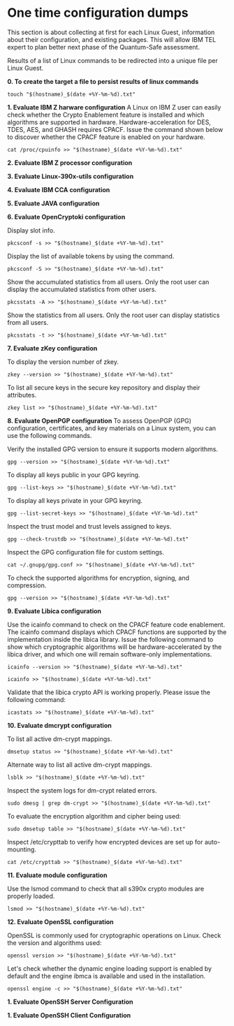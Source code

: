 # One time configuration dumps
This section is about collecting at first for each Linux Guest, information about their configuration, and existing packages. This will allow IBM TEL expert to plan better next phase of the Quantum-Safe assessment.

Results of a list of Linux commands to be redirected into a unique file per Linux Guest.

**0. To create the target a file to persist results of linux commands**
```
touch "$(hostname)_$(date +%Y-%m-%d).txt"
```

**1. Evaluate IBM Z harware configuration**
A Linux on IBM Z user can easily check whether the Crypto Enablement feature is installed and which algorithms are supported in hardware. Hardware-acceleration for DES, TDES, AES, and GHASH requires CPACF. Issue the command shown below to discover whether the CPACF feature is enabled on your hardware.
```
cat /proc/cpuinfo >> "$(hostname)_$(date +%Y-%m-%d).txt"
```

**2. Evaluate IBM Z processor configuration**

**3. Evaluate Linux-390x-utils configuration**

**4. Evaluate IBM CCA configuration**

**5. Evaluate JAVA configuration**

**6. Evaluate OpenCryptoki configuration**

Display slot info.
```
pkcsconf -s >> "$(hostname)_$(date +%Y-%m-%d).txt"
```

Display the list of available tokens by using the command.
```
pkcsconf -S >> "$(hostname)_$(date +%Y-%m-%d).txt"
```

Show the accumulated statistics from all users. Only the root user can display the accumulated statistics from other users.
```
pkcsstats -A >> "$(hostname)_$(date +%Y-%m-%d).txt"
```

Show the statistics from all users. Only the root user can display statistics from all users.
```
pkcsstats -t >> "$(hostname)_$(date +%Y-%m-%d).txt"
```

**7. Evaluate zKey configuration**

To display the version number of zkey.
```
zkey --version >> "$(hostname)_$(date +%Y-%m-%d).txt"
```

To list all secure keys in the secure key repository and display their attributes.
```
zkey list >> "$(hostname)_$(date +%Y-%m-%d).txt"
```

**8. Evaluate OpenPGP configuration**
To assess OpenPGP (GPG) configuration, certificates, and key materials on a Linux system, you can use the following commands.

Verify the installed GPG version to ensure it supports modern algorithms.
```
gpg --version >> "$(hostname)_$(date +%Y-%m-%d).txt"
```

To display all keys public in your GPG keyring.
```
gpg --list-keys >> "$(hostname)_$(date +%Y-%m-%d).txt"
```

To display all keys private in your GPG keyring.
```
gpg --list-secret-keys >> "$(hostname)_$(date +%Y-%m-%d).txt"
```

Inspect the trust model and trust levels assigned to keys.
```
gpg --check-trustdb >> "$(hostname)_$(date +%Y-%m-%d).txt"
```

Inspect the GPG configuration file for custom settings.
```
cat ~/.gnupg/gpg.conf >> "$(hostname)_$(date +%Y-%m-%d).txt"
```

To check the supported algorithms for encryption, signing, and compression.
```
gpg --version >> "$(hostname)_$(date +%Y-%m-%d).txt"
```

**9. Evaluate Libica configuration**

Use the icainfo command to check on the CPACF feature code enablement. The icainfo command displays which CPACF functions are supported by the implementation inside the libica library. Issue the following command to show which cryptographic algorithms will be hardware-accelerated by the libica driver, and which one will remain software-only implementations.
```
icainfo --version >> "$(hostname)_$(date +%Y-%m-%d).txt"
```

```
icainfo >> "$(hostname)_$(date +%Y-%m-%d).txt"
```

Validate that the libica crypto API is working properly. Please issue the following command:
```
icastats >> "$(hostname)_$(date +%Y-%m-%d).txt"
```

**10. Evaluate dmcrypt configuration**

To list all active dm-crypt mappings.
```
dmsetup status >> "$(hostname)_$(date +%Y-%m-%d).txt"
```

Alternate way to list all active dm-crypt mappings.
```
lsblk >> "$(hostname)_$(date +%Y-%m-%d).txt"
```

Inspect the system logs for dm-crypt related errors.
```
sudo dmesg | grep dm-crypt >> "$(hostname)_$(date +%Y-%m-%d).txt"
```

To evaluate the encryption algorithm and cipher being used:
```
sudo dmsetup table >> "$(hostname)_$(date +%Y-%m-%d).txt"
```

Inspect /etc/crypttab to verify how encrypted devices are set up for auto-mounting.
```
cat /etc/crypttab >> "$(hostname)_$(date +%Y-%m-%d).txt"
```


**11. Evaluate module configuration**

Use the lsmod command to check that all s390x crypto modules are properly loaded.
```
lsmod >> "$(hostname)_$(date +%Y-%m-%d).txt"
```

**12. Evaluate OpenSSL configuration**

OpenSSL is commonly used for cryptographic operations on Linux. Check the version and algorithms used:
```
openssl version >> "$(hostname)_$(date +%Y-%m-%d).txt"
```

Let's check whether the dynamic engine loading support is enabled by default and the engine ibmca is available and used in the installation.
```
openssl engine -c >> "$(hostname)_$(date +%Y-%m-%d).txt"
```

**1. Evaluate OpenSSH Server Configuration**

**1. Evaluate OpenSSH Client Configuration**
